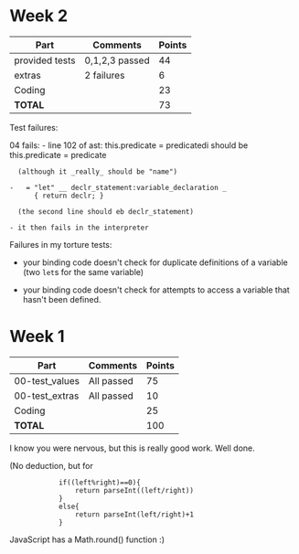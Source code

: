 # Week 2

| Part           | Comments        | Points |
|----------------|-----------------|--------|
| provided tests | 0,1,2,3 passed  |     44 |
| extras         | 2 failures      |      6 |
| Coding         |                 |     23 |
| **TOTAL**      |                 |     73 |

Test failures:

04 fails:
    - line 102 of ast:            this.predicate = predicatedi
      should be                   this.predicate = predicate

      (although it _really_ should be "name")

    -   = "let" __ declr_statement:variable_declaration _
          { return declr; }

      (the second line should eb declr_statement)

    - it then fails in the interpreter


Failures in my torture tests:

- your binding code doesn't check for duplicate definitions of a
  variable (two `let`s for the same variable)

- your binding code doesn't check for attempts to access a
  variable that hasn't been defined.


# Week 1

| Part           | Comments    | Points |
|----------------|-------------|--------|
| 00-test_values | All passed  |     75 |
| 00-test_extras | All passed  |     10 |
| Coding         |             |     25 |
| **TOTAL**      |             |    100 |

I know you were nervous, but this is really good work. Well done.

(No deduction, but for

                if((left%right)==0){
                    return parseInt((left/right))
                }
                else{
                    return parseInt(left/right)+1
                }

JavaScript has a Math.round() function :)